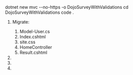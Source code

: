dotnet new mvc --no-https -o DojoSurveyWithValidations
cd DojoSurveyWithValidations
code .

1) Migrate:
    1. Model-User.cs
    2. Index.cshtml
    3. site.css
    4. HomeController
    5. Result.cshtml
    
2) 

3) 

4) 